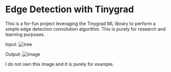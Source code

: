 # Edge Detection with Tinygrad
This is a for-fun project leveraging the Tinygrad ML library to perform a simple edge detection convolution algorithm. This is purely for research and learning purposes.

Input:
![tree](https://github.com/KadenVanPortfleet/Edge-Detection-with-Tinygrad/assets/130770634/fa12ddca-e284-43ac-abd0-06ad008594a4)


Output:
![image](https://github.com/KadenVanPortfleet/Edge-Detection-with-Tinygrad/assets/130770634/5ac5c58c-1ef5-42f2-9d40-298c67a32efe)

I do not own this image and it is purely for example.
